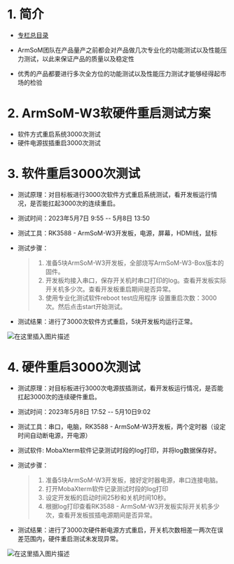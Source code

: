 # 1. 简介
- [专栏总目录](https://blog.csdn.net/nb124667390/article/details/130725546)

- ArmSoM团队在产品量产之前都会对产品做几次专业化的功能测试以及性能压力测试，以此来保证产品的质量以及稳定性

- 优秀的产品都要进行多次全方位的功能测试以及性能压力测试才能够经得起市场的检验

# 2. ArmSoM-W3软硬件重启测试方案
- 软件方式重启系统3000次测试
- 硬件电源拔插重启3000次测试
# 3. 软件重启3000次测试
- 测试原理：对目标板进行3000次软件方式重启系统测试，看开发板运行情况，是否能扛起3000次的连续重启。
- 测试时间：2023年5月7日 9:55 -- 5月8日 13:50
- 测试工具：RK3588 - ArmSoM-W3开发板，电源，屏幕，HDMI线，鼠标
- 测试步骤：
	
	
	> 1. 准备5块ArmSoM-W3开发板，全部烧写ArmSoM-W3-Box版本的固件。
	> 2. 开发板均接入串口，保存开关机时串口打印的log。查看开发板实际开关机多少次。查看开发板重启期间是否异常。
	> 	3. 使用专业化测试软件reboot test应用程序  设置重启次数：3000次。然后点击start开始测试。

- 测试结果：进行了3000次软件方式重启，5块开发板均运行正常。

![在这里插入图片描述](https://img-blog.csdnimg.cn/a93bdbf1595741b0967d12d18ce6bb00.jpeg#pic_center)

# 4. 硬件重启3000次测试
- 测试原理：对目标板进行3000次电源拔插测试，看开发板运行情况，是否能扛起3000次的连续硬件重启。
- 测试时间：2023年5月8日 17:52 -- 5月10日9:02

- 测试工具：串口，电脑，RK3588 - ArmSoM-W3开发板，两个定时器（设定时间自动断电源，开电源）

- 测试软件:   MobaXterm软件记录测试时段的log打印，并将log数据保存好。

- 测试步骤：

	> 1. 准备5块ArmSoM-W3开发板，接好定时器电源，串口连接电脑。
	> 2. 打开MobaXterm软件记录测试时段的log打印
	> 3. 设定开发板的启动时间25秒和关机时间10秒。
	> 4. 根据log打印查看RK3588 - ArmSoM-W3开发板实际开关机多少次，查看开发板拔插电源期间是否异常。

- 测试结果：进行了3000次硬件断电源方式重启，开关机次数相差一两次在误差范围内，硬件重启测试未发现异常。

![在这里插入图片描述](https://img-blog.csdnimg.cn/43c632cbefc04ed88e2b4dd05588c843.jpeg#pic_center)